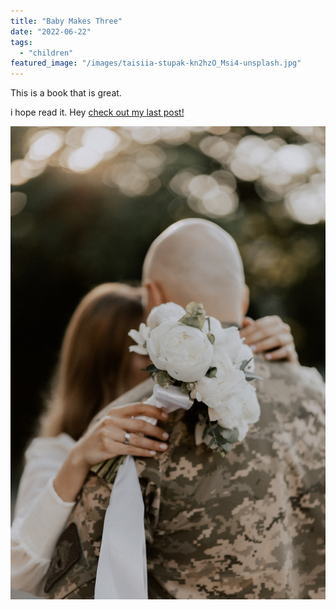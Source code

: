 ```yaml
---
title: "Baby Makes Three"
date: "2022-06-22"
tags:
  - "children"
featured_image: "/images/taisiia-stupak-kn2hzO_Msi4-unsplash.jpg"
---
```


This is a book that is great. 

i hope read it. Hey [check out my last post!](/quaran-team-giveaway/)

![military couple hugging](/images/taisiia-stupak-kn2hzO_Msi4-unsplash.jpg)
